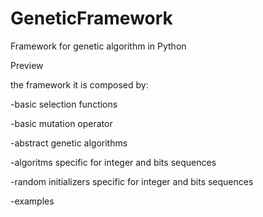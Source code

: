 # GeneticFramework
Framework for genetic algorithm in Python

Preview 

the framework it is composed by:

-basic selection functions

-basic mutation operator

-abstract genetic algorithms

-algoritms specific for integer and bits sequences

-random initializers specific for integer and bits sequences

-examples
